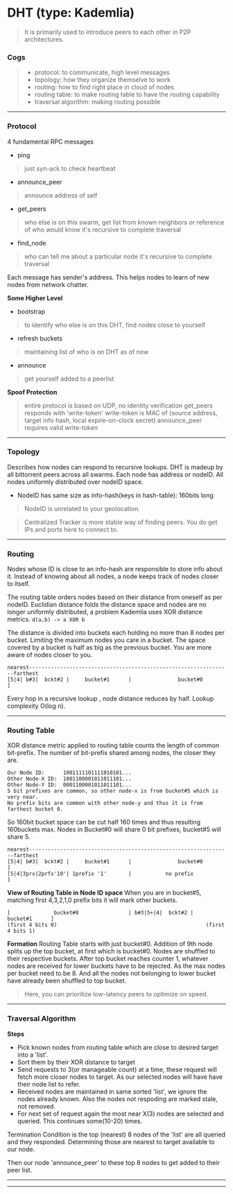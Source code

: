 # DHT (type: Kademlia)
> It is primarily used to introduce peers to each other in P2P architectures.

### Cogs
> * protocol: to communicate, high level messages
> * topology: how they organize themselve to work
> * routing: how to find right place in cloud of nodes
> * routing table: to make routing table to have the routing capability
> * traversal algorithm: making routing possible

---

### Protocol

4 fundamental RPC messages

* ping
> just syn-ack to check heartbeat

* announce\_peer
> announce address of self

* get\_peers
> who else is on this swarm, get list from known neighbors or reference of who would know
> it's recursive to complete traversal

* find\_node 
> who can tell me about a particular node
> it's recursive to complete traversal

Each message has sender's address. This helps nodes to learn of new nodes from network chatter.

**Some Higher Level**

* bootstrap
> to identify who else is on this DHT, find nodes close to yourself

* refresh buckets
> maintaining list of who is on DHT as of now

* announce
> get yourself added to a peerlist

**Spoof Protection**
> entire protocol is based on UDP, no identity verification
> get\_peers responds with 'write-token'
> write-token is MAC of (source address, target info hash, local expire-on-clock secret)
> announce\_peer requires valid write-token

---

### Topology

Describes how nodes can respond to recursive lookups.
DHT is madeup by all bittorrent peers across all swarms.
Each node has address or nodeID. All nodes uniformly distributed over nodeID space.

* NodeID has same size as info-hash(keys in hash-table): 160bits long

> NodeID is unrelated to your geolocation.

> Centralized Tracker is more stable way of finding peers. You do get IPs and ports here to connect to.

---

### Routing

Nodes whose ID is close to an info-hash are responsible to store info about it.
Instead of knowing about all nodes, a node keeps track of nodes closer to itself.

The routing table orders nodes based on their distance from oneself as per nodeID.
Euclidian distance folds the distance space and nodes are no longer uniformly distributed, a problem
Kademlia uses XOR distance metrics.
``` d(a,b) -> a XOR b ```

The distance is divided into buckets each holding no more than 8 nodes per bucket. Limiting the maximum nodes you care in a bucket.
The space covered by a bucket is half as big as the previous bucket. You are more aware of nodes closer to you.

```
nearest-----------------------------------------------------------------farthest
[5|4| b#3|  bckt#2 |     bucket#1      |               bucket#0                ]
```

Every hop in a recursive lookup , node distance reduces by half.
Lookup complexity O(log n).

---

### Routing Table

XOR distance metric applied to routing table counts the length of common bit-prefix.
The number of bit-prefix shared among nodes, the closer they are.
```
Our Node ID:      1001111101111010101...
Other Node-X ID:  1001100001011011101...
Other Node-Y ID:  0001100001011011101...
5 bit prefixes are common, so other node-x is from bucket#5 which is very near.
No prefix bits are common with other node-y and thus it is from farthest bucket 0.
```

So 160bit bucket space can be cut half 160 times and thus resulting 160buckets max.
Nodes in Bucket#0 will share 0 bit prefixes, bucket#5 will share 5.

```
nearest-----------------------------------------------------------------farthest
[5|4| b#3|  bckt#2 |     bucket#1      |               bucket#0                ]
[5|4|3prx|2prfx'10'| 1prefix '1'       |           no prefix                   ]
```

**View of Routing Table in Node ID space**
When you are in bucket#5, matching first 4,3,2,1,0 prefix bits it will mark other buckets.
```
[              bucket#0                | b#3|5+|4|  bckt#2 |     bucket#1      ]
(first 4 bits 0)                                                (first 4 bits 1)
```

**Formation**
Routing Table starts with just bucket#0.
Addition of 9th node splits up the top bucket, at first which is bucket#0.
Nodes are shuffled to their respective buckets.
After top bucket reaches counter 1, whatever nodes are received for lower buckets have to be rejected.
As the max nodes per bucket need to be 8.
And all the nodes not belonging to lower bucket have already been shuffled to top bucket.

> Here, you can prioritize low-latency peers to optimize on speed.

---

### Traversal Algorithm

**Steps**
* Pick known nodes from routing table which are close to desired target into a 'list'.
* Sort them by their XOR distance to target
* Send requests to 3(or manageable count) at a time, these request will fetch more closer nodes to target. As our selected nodes will have have their node list to refer.
* Received nodes are maintained in same sorted 'list', we ignore the nodes already known. Also the nodes not respoding are marked stale, not removed.
* For next set of request again the most near X(3) nodes are selected and queried. This continues some(10-20) times.

Termination Condition is the top (nearest) 8 nodes of the 'list' are all queried and they responded. Determining those are nearest to target available to our node.

Then our node 'announce_peer' to these top 8 nodes to get added to their peer list.

---
---
